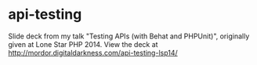 api-testing
===========

Slide deck from my talk "Testing APIs (with Behat and PHPUnit)", originally
given at Lone Star PHP 2014. View the deck at
http://mordor.digitaldarkness.com/api-testing-lsp14/
